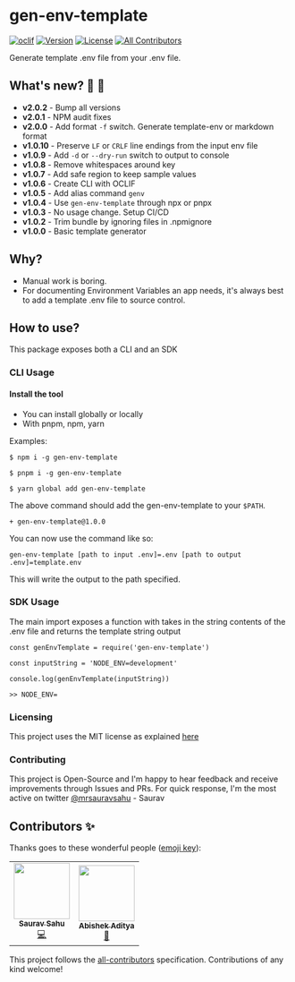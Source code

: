 # gen-env-template

[![oclif](https://img.shields.io/badge/cli-oclif-brightgreen.svg)](https://oclif.io)
[![Version](https://img.shields.io/npm/v/gen-env-template.svg)](https://npmjs.org/package/gen-env-template)
[![License](https://img.shields.io/npm/l/gen-env-template.svg)](https://github.com/mrsauravsahu/gen-env-template/blob/main/LICENSE)<!-- ALL-CONTRIBUTORS-BADGE:START - Do not remove or modify this section -->
[![All Contributors](https://img.shields.io/badge/all_contributors-2-orange.svg?style=flat)](#contributors)
<!-- ALL-CONTRIBUTORS-BADGE:END -->

Generate template .env file from your .env file.

## What's new? 🎉 🥳

- **v2.0.2** - Bump all versions
- **v2.0.1** - NPM audit fixes
- **v2.0.0** - Add format `-f` switch. Generate template-env or markdown format
- **v1.0.10** - Preserve `LF` or `CRLF` line endings from the input env file
- **v1.0.9** - Add `-d` or `--dry-run` switch to output to console
- **v1.0.8** - Remove whitespaces around key
- **v1.0.7** - Add safe region to keep sample values
- **v1.0.6** - Create CLI with OCLIF
- **v1.0.5** - Add alias command `genv`
- **v1.0.4** - Use `gen-env-template` through npx or pnpx
- **v1.0.3** - No usage change. Setup CI/CD
- **v1.0.2** - Trim bundle by ignoring files in .npmignore
- **v1.0.0** - Basic template generator

## Why?

- Manual work is boring. 
- For documenting Environment Variables an app needs, it's always best to add a template .env file to source control.

## How to use?

This package exposes both a CLI and an SDK 

### CLI Usage

#### Install the tool 

- You can install globally or locally
- With pnpm, npm, yarn 

Examples: 

```
$ npm i -g gen-env-template

$ pnpm i -g gen-env-template

$ yarn global add gen-env-template
```

The above command should add the gen-env-template to your `$PATH`. 

```
+ gen-env-template@1.0.0
```

You can now use the command like so:

```
gen-env-template [path to input .env]=.env [path to output .env]=template.env
```

This will write the output to the path specified.

### SDK Usage

The main import exposes a function with takes in the string contents of the .env file and returns the template string output

```
const genEnvTemplate = require('gen-env-template')

const inputString = 'NODE_ENV=development'

console.log(genEnvTemplate(inputString))

>> NODE_ENV=
```

### Licensing 

This project uses the MIT license as explained [here](./LICENSE)

### Contributing 

This project is Open-Source and I'm happy to hear feedback and receive improvements through Issues and PRs. For quick response, I'm the most active on twitter [@mrsauravsahu](https://twitter.com/mrsauravsahu) \- Saurav

## Contributors ✨

Thanks goes to these wonderful people ([emoji key](https://allcontributors.org/docs/en/emoji-key)):

<!-- ALL-CONTRIBUTORS-LIST:START - Do not remove or modify this section -->
<!-- prettier-ignore-start -->
<!-- markdownlint-disable -->
<table>
  <tr>
    <td align="center"><a href="https://github.com/mrsauravsahu"><img src="https://avatars.githubusercontent.com/u/9134050?v=4?s=100" width="100px;" alt=""/><br /><sub><b>Saurav Sahu</b></sub></a><br /><a href="https://github.com/mrsauravsahu/gen-env-template/commits?author=mrsauravsahu" title="Code">💻</a></td>
    <td align="center"><a href="http://abishekaditya.me"><img src="https://avatars.githubusercontent.com/u/9787009?v=4?s=100" width="100px;" alt=""/><br /><sub><b>Abishek Aditya</b></sub></a><br /><a href="https://github.com/mrsauravsahu/gen-env-template/issues?q=author%3Aabishekaditya" title="Bug reports">🐛</a></td>
  </tr>
</table>

<!-- markdownlint-restore -->
<!-- prettier-ignore-end -->

<!-- ALL-CONTRIBUTORS-LIST:END -->

This project follows the [all-contributors](https://github.com/all-contributors/all-contributors) specification. Contributions of any kind welcome!
